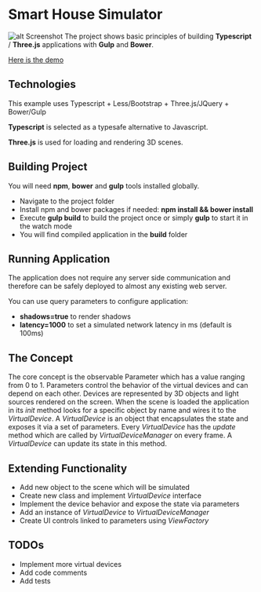 # Smart House Simulator
![alt Screenshot](https://dl.dropboxusercontent.com/u/43792024/smart-house-simulator/screenshot.jpg)
The project shows basic principles of building **Typescript** / **Three.js** applications with **Gulp** and **Bower**.

[Here is the demo](https://dl.dropboxusercontent.com/u/43792024/smart-house-simulator/index.html)

## Technologies
This example uses Typescript + Less/Bootstrap + Three.js/JQuery + Bower/Gulp

**Typescript** is selected as a typesafe alternative to Javascript.

**Three.js** is used for loading and rendering 3D scenes.

## Building Project
You will need __npm__, __bower__ and __gulp__ tools installed globally.
- Navigate to the project folder
- Install npm and bower packages if needed: __npm install && bower install__
- Execute __gulp build__ to build the project once or simply __gulp__ to start it in the watch mode
- You will find compiled application in the __build__ folder

## Running Application
The application does not require any server side communication and therefore can be safely deployed to almost any existing web server.

You can use query parameters to configure application:
- __shadows=true__ to render shadows
- __latency=1000__ to set a simulated network latency in ms (default is 100ms)

## The Concept
The core concept is the observable Parameter which has a value ranging from 0 to 1. Parameters control the behavior of the virtual devices and can depend on each other. Devices are represented by 3D objects and light sources rendered on the screen. When the scene is loaded the application in its _init_ method looks for a specific object by name and wires it to the _VirtualDevice_. A _VirtualDevice_ is an object that encapsulates the state and exposes it via a set of parameters. Every _VirtualDevice_ has the _update_ method which are called by _VirtualDeviceManager_ on every frame. A _VirtualDevice_ can update its state in this method.

## Extending Functionality
- Add new object to the scene which will be simulated
- Create new class and implement _VirtualDevice_ interface
- Implement the device behavior and expose the state via parameters
- Add an instance of _VirtualDevice_ to _VirtualDeviceManager_
- Create UI controls linked to parameters using _ViewFactory_

## TODOs
- Implement more virtual devices
- Add code comments
- Add tests
